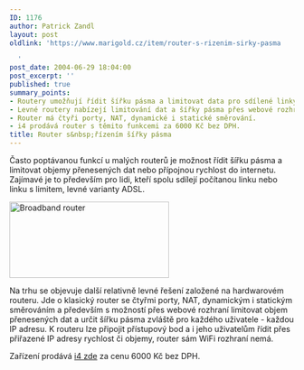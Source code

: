 ```yaml
---
ID: 1176
author: Patrick Zandl
layout: post
oldlink: 'https://www.marigold.cz/item/router-s-rizenim-sirky-pasma

  '
post_date: 2004-06-29 18:04:00
post_excerpt: ''
published: true
summary_points:
- Routery umožňují řídit šířku pásma a limitovat data pro sdílené linky.
- Levné routery nabízejí limitování dat a šířky pásma přes webové rozhraní.
- Router má čtyři porty, NAT, dynamické i statické směrování.
- i4 prodává router s těmito funkcemi za 6000 Kč bez DPH.
title: Router s&nbsp;řízením šířky pásma
---
```


<p>
Často poptávanou funkcí u malých routerů je možnost řídit šířku pásma a limitovat objemy přenesených dat nebo přípojnou rychlost do internetu. Zajímavé je to především pro lidi, kteří spolu sdílejí počítanou linku nebo linku s limitem, levné varianty ADSL. </p>

<div class="rightbox"> <img src="/wp-content/uploads/20040629-BWRouter.jpg" alt="Broadband router" width="282" height="135" /></div>
<p>
Na trhu se objevuje další relativně levné řešení založené na hardwarovém routeru. Jde o klasický router se čtyřmi porty, NAT, dynamickým i statickým směrováním a především s možností přes webové rozhraní limitovat objem přenesených dat a určit šířku pásma zvláště pro každého uživatele - každou IP adresu. K routeru lze připojit přístupový bod a i jeho uživatelům řídit přes přiřazené IP adresy rychlost či objemy, router sám WiFi rozhraní nemá.</p>
<p>
Zařízení prodává <a href="http://www.i4shop.net/cz/iObchod/WebInfo.asp?idprod=bwrouter">i4 zde</a> za cenu 6000 Kč bez DPH.</p>